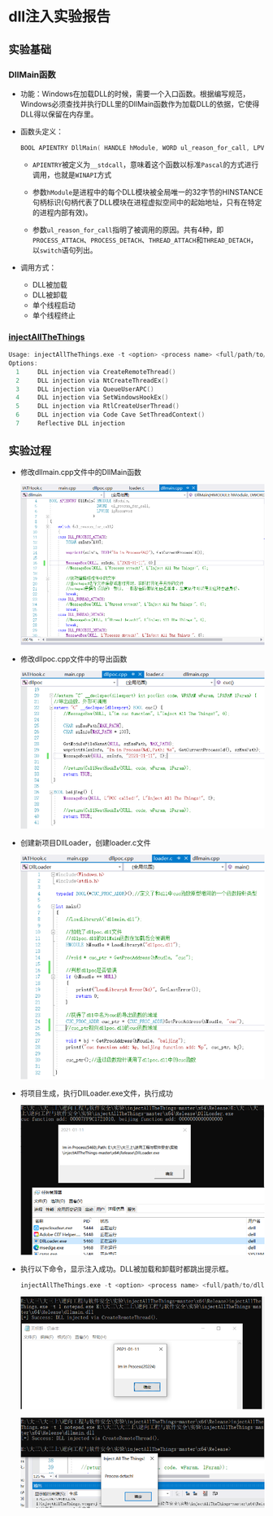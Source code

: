 # dll注入实验报告

## 实验基础

### DllMain函数

- 功能：Windows在加载DLL的时候，需要一个入口函数。根据编写规范，Windows必须查找并执行DLL里的DllMain函数作为加载DLL的依据，它使得DLL得以保留在内存里。

- 函数头定义：
    ```C
    BOOL APIENTRY DllMain( HANDLE hModule, WORD ul_reason_for_call, LPVOID lpReserved )
    ```

    - `APIENTRY`被定义为`__stdcall`，意味着这个函数以标准`Pascal`的方式进行调用，也就是`WINAPI`方式

    - 参数`hModule`是进程中的每个DLL模块被全局唯一的32字节的HINSTANCE句柄标识(句柄代表了DLL模块在进程虚拟空间中的起始地址，只有在特定的进程内部有效)。

    - 参数`ul_reason_for_call`指明了被调用的原因。共有4种，即`PROCESS_ATTACH`、`PROCESS_DETACH`、`THREAD_ATTACH`和`THREAD_DETACH`，以`switch`语句列出。

- 调用方式：

    - DLL被加载
    - DLL被卸载
    - 单个线程启动
    - 单个线程终止


### [injectAllTheThings](https://github.com/fdiskyou/injectAllTheThings)

```C
Usage: injectAllTheThings.exe -t <option> <process name> <full/path/to/dll>
Options:
  1     DLL injection via CreateRemoteThread()
  2     DLL injection via NtCreateThreadEx()
  3     DLL injection via QueueUserAPC()
  4     DLL injection via SetWindowsHookEx()
  5     DLL injection via RtlCreateUserThread()
  6     DLL injection via Code Cave SetThreadContext()
  7     Reflective DLL injection
```


## 实验过程

- 修改dllmain.cpp文件中的DllMain函数

    ![](imgs/1.PNG)

- 修改dllpoc.cpp文件中的导出函数

    ![](imgs/2.PNG)

- 创建新项目DllLoader，创建loader.c文件

    ![](imgs/3.PNG)

- 将项目生成，执行DllLoader.exe文件，执行成功

    ![](imgs/4.PNG)

- 执行以下命令，显示注入成功。DLL被加载和卸载时都跳出提示框。

    ```C
    injectAllTheThings.exe -t <option> <process name> <full/path/to/dll>
    ```

    ![](imgs/5.PNG)

    ![](imgs/6.PNG)